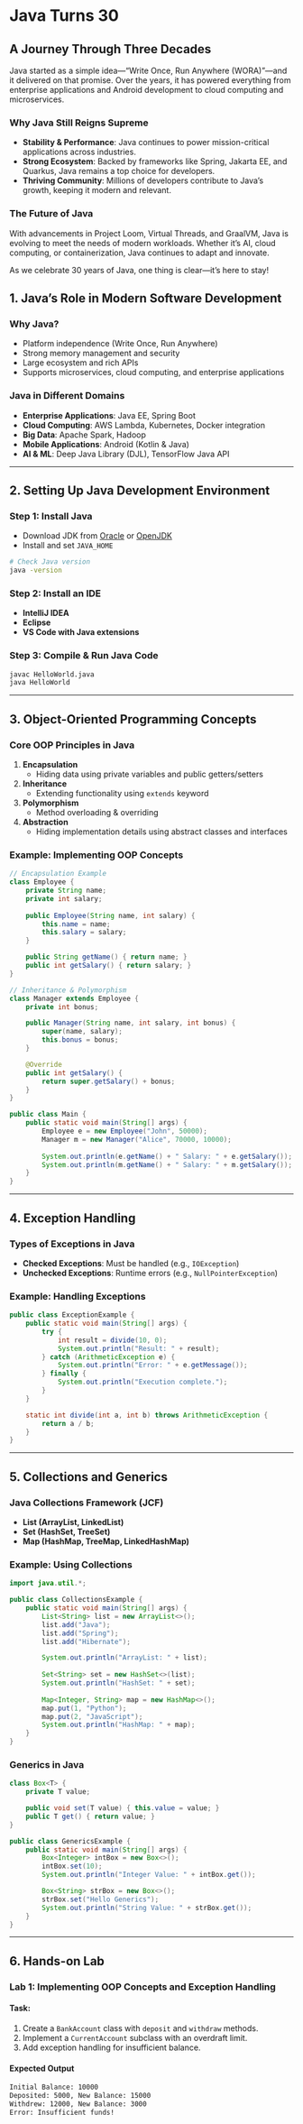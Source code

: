 
# Java Turns 30
## A Journey Through Three Decades

Java started as a simple idea—“Write Once, Run Anywhere (WORA)”—and it delivered on that promise. Over the years, it has powered everything from enterprise applications and Android development to cloud computing and microservices.

### Why Java Still Reigns Supreme

- **Stability & Performance**: Java continues to power mission-critical applications across industries.
- **Strong Ecosystem**: Backed by frameworks like Spring, Jakarta EE, and Quarkus, Java remains a top choice for developers.
- **Thriving Community**: Millions of developers contribute to Java’s growth, keeping it modern and relevant.

### The Future of Java

With advancements in Project Loom, Virtual Threads, and GraalVM, Java is evolving to meet the needs of modern workloads. Whether it’s AI, cloud computing, or containerization, Java continues to adapt and innovate.

As we celebrate 30 years of Java, one thing is clear—it’s here to stay!

## **1. Java’s Role in Modern Software Development**
### **Why Java?**
- Platform independence (Write Once, Run Anywhere)
- Strong memory management and security
- Large ecosystem and rich APIs
- Supports microservices, cloud computing, and enterprise applications

### **Java in Different Domains**
- **Enterprise Applications**: Java EE, Spring Boot
- **Cloud Computing**: AWS Lambda, Kubernetes, Docker integration
- **Big Data**: Apache Spark, Hadoop
- **Mobile Applications**: Android (Kotlin & Java)
- **AI & ML**: Deep Java Library (DJL), TensorFlow Java API

---

## **2. Setting Up Java Development Environment**
### **Step 1: Install Java**
- Download JDK from [Oracle](https://www.oracle.com/java/technologies/javase-jdk11-downloads.html) or [OpenJDK](https://openjdk.org/)
- Install and set `JAVA_HOME`

```sh
# Check Java version
java -version
```

### **Step 2: Install an IDE**
- **IntelliJ IDEA**
- **Eclipse**
- **VS Code with Java extensions**

### **Step 3: Compile & Run Java Code**
```sh
javac HelloWorld.java  
java HelloWorld  
```

---

## **3. Object-Oriented Programming Concepts**
### **Core OOP Principles in Java**
1. **Encapsulation**
    - Hiding data using private variables and public getters/setters
2. **Inheritance**
    - Extending functionality using `extends` keyword
3. **Polymorphism**
    - Method overloading & overriding
4. **Abstraction**
    - Hiding implementation details using abstract classes and interfaces

### **Example: Implementing OOP Concepts**
```java
// Encapsulation Example
class Employee {
    private String name;
    private int salary;
    
    public Employee(String name, int salary) {
        this.name = name;
        this.salary = salary;
    }

    public String getName() { return name; }
    public int getSalary() { return salary; }
}

// Inheritance & Polymorphism
class Manager extends Employee {
    private int bonus;

    public Manager(String name, int salary, int bonus) {
        super(name, salary);
        this.bonus = bonus;
    }

    @Override
    public int getSalary() {
        return super.getSalary() + bonus;
    }
}

public class Main {
    public static void main(String[] args) {
        Employee e = new Employee("John", 50000);
        Manager m = new Manager("Alice", 70000, 10000);
        
        System.out.println(e.getName() + " Salary: " + e.getSalary());
        System.out.println(m.getName() + " Salary: " + m.getSalary());
    }
}
```

---

## **4. Exception Handling**
### **Types of Exceptions in Java**
- **Checked Exceptions**: Must be handled (e.g., `IOException`)
- **Unchecked Exceptions**: Runtime errors (e.g., `NullPointerException`)

### **Example: Handling Exceptions**
```java
public class ExceptionExample {
    public static void main(String[] args) {
        try {
            int result = divide(10, 0);
            System.out.println("Result: " + result);
        } catch (ArithmeticException e) {
            System.out.println("Error: " + e.getMessage());
        } finally {
            System.out.println("Execution complete.");
        }
    }

    static int divide(int a, int b) throws ArithmeticException {
        return a / b;
    }
}
```

---

## **5. Collections and Generics**
### **Java Collections Framework (JCF)**
- **List (ArrayList, LinkedList)**
- **Set (HashSet, TreeSet)**
- **Map (HashMap, TreeMap, LinkedHashMap)**

### **Example: Using Collections**
```java
import java.util.*;

public class CollectionsExample {
    public static void main(String[] args) {
        List<String> list = new ArrayList<>();
        list.add("Java");
        list.add("Spring");
        list.add("Hibernate");

        System.out.println("ArrayList: " + list);
        
        Set<String> set = new HashSet<>(list);
        System.out.println("HashSet: " + set);
        
        Map<Integer, String> map = new HashMap<>();
        map.put(1, "Python");
        map.put(2, "JavaScript");
        System.out.println("HashMap: " + map);
    }
}
```

### **Generics in Java**
```java
class Box<T> {
    private T value;

    public void set(T value) { this.value = value; }
    public T get() { return value; }
}

public class GenericsExample {
    public static void main(String[] args) {
        Box<Integer> intBox = new Box<>();
        intBox.set(10);
        System.out.println("Integer Value: " + intBox.get());

        Box<String> strBox = new Box<>();
        strBox.set("Hello Generics");
        System.out.println("String Value: " + strBox.get());
    }
}
```

---

## **6. Hands-on Lab**
### **Lab 1: Implementing OOP Concepts and Exception Handling**
#### **Task:**
1. Create a `BankAccount` class with `deposit` and `withdraw` methods.
2. Implement a `CurrentAccount` subclass with an overdraft limit.
3. Add exception handling for insufficient balance.

#### **Expected Output**
```sh
Initial Balance: 10000
Deposited: 5000, New Balance: 15000
Withdrew: 12000, New Balance: 3000
Error: Insufficient funds!
```

